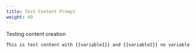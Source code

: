 ```yaml
---
title: Test Content Prompt
weight: 49
---
```


Testing content creation

```
This is test content with {{variable1}} and {{variable2}} no variable
```